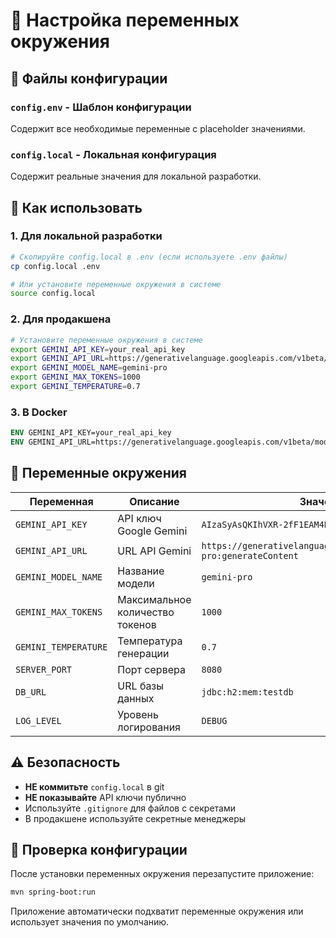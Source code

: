 # 🔐 Настройка переменных окружения

## 📁 Файлы конфигурации

### `config.env` - Шаблон конфигурации
Содержит все необходимые переменные с placeholder значениями.

### `config.local` - Локальная конфигурация
Содержит реальные значения для локальной разработки.

## 🚀 Как использовать

### 1. Для локальной разработки
```bash
# Скопируйте config.local в .env (если используете .env файлы)
cp config.local .env

# Или установите переменные окружения в системе
source config.local
```

### 2. Для продакшена
```bash
# Установите переменные окружения в системе
export GEMINI_API_KEY=your_real_api_key
export GEMINI_API_URL=https://generativelanguage.googleapis.com/v1beta/models/gemini-pro:generateContent
export GEMINI_MODEL_NAME=gemini-pro
export GEMINI_MAX_TOKENS=1000
export GEMINI_TEMPERATURE=0.7
```

### 3. В Docker
```dockerfile
ENV GEMINI_API_KEY=your_real_api_key
ENV GEMINI_API_URL=https://generativelanguage.googleapis.com/v1beta/models/gemini-pro:generateContent
```

## 🔑 Переменные окружения

| Переменная | Описание | Значение по умолчанию |
|------------|----------|----------------------|
| `GEMINI_API_KEY` | API ключ Google Gemini | `AIzaSyAsQKIhVXR-2fF1EAM4DRDJ4N_6ye8RmQY` |
| `GEMINI_API_URL` | URL API Gemini | `https://generativelanguage.googleapis.com/v1beta/models/gemini-pro:generateContent` |
| `GEMINI_MODEL_NAME` | Название модели | `gemini-pro` |
| `GEMINI_MAX_TOKENS` | Максимальное количество токенов | `1000` |
| `GEMINI_TEMPERATURE` | Температура генерации | `0.7` |
| `SERVER_PORT` | Порт сервера | `8080` |
| `DB_URL` | URL базы данных | `jdbc:h2:mem:testdb` |
| `LOG_LEVEL` | Уровень логирования | `DEBUG` |

## ⚠️ Безопасность

- **НЕ коммитьте** `config.local` в git
- **НЕ показывайте** API ключи публично
- Используйте `.gitignore` для файлов с секретами
- В продакшене используйте секретные менеджеры

## 🔧 Проверка конфигурации

После установки переменных окружения перезапустите приложение:

```bash
mvn spring-boot:run
```

Приложение автоматически подхватит переменные окружения или использует значения по умолчанию.

